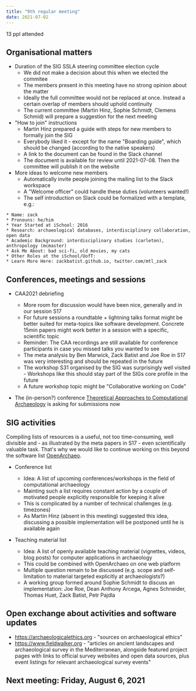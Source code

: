 ```yaml
---
title: "9th regular meeting"
date: 2021-07-02
---
```


13 ppl attended

## Organisational matters

- Duration of the SIG SSLA steering committee election cycle
	- We did not make a decision about this when we elected the commitee
	- The members present in this meeting have no strong opinion about the matter
	- Ideally the full committee would not be replaced at once. Instead a certain overlap of members should uphold continuity
	- The current committee (Martin Hinz, Sophie Schmidt, Clemens Schmid) will prepare a suggestion for the next meeting
- "How to join" instructions
	- Martin Hinz prepared a guide with steps for new members to formally join the SIG
	- Everybody liked it - except for the name "Boarding guide", which should be changed (according to the native speakers)
	- A link to the document can be found in the Slack channel
	- The document is available for review until 2021-07-08. Then the committee will publish it on the website
- More ideas to welcome new members
  - Automatically invite people joining the mailing list to the Slack workspace
  - A "Welcome officer" could handle these duties (volunteers wanted!)
  - The self introduction on Slack could be formalized with a template, e.g.:

```
* Name: zack
* Pronouns: he/him
* Year Started at iSchool: 2016
* Research: archaeological databases, interdisciplinary collaboration, open data
* Academic Background: interdisciplinary studies (carleton), anthropology (mcmaster)
* Ask Me About: bad sci-fi, old movies, my cats
* Other Roles at the iSchool/UofT:
* Learn More Here: zackbatist.github.io, twitter.com/mtl_zack
```

## Conferences, meetings and sessions

- CAA2021 debriefing
	- More room for discussion would have been nice, generally and in our session S17
	- For future sessions a roundtable + lightning talks format might be better suited for meta-topics like software development. Concrete 15min papers might work better in a session with a specific, scientific topic
	- Reminder: The CAA recordings are still available for conference participants in case you missed talks you wanted to see
	- The meta analysis by Ben Marwick, Zack Batist and Joe Roe in S17 was very interesting and should be repeated in the future
	- The workshop S31 organised by the SIG was surprisingly well visited - Workshops like this should stay part of the SIGs core profile in the future
	- A future workshop topic might be "Collaborative working on Code"

- The (in-person?) conference [Theoretical Approaches to Computational Archaeology](https://archeo-muzeo.phil.muni.cz/en/research/conferences/ce-tag-21) is asking for submissions now

## SIG activities

Compiling lists of resources is a useful, not too time-consuming, well divisible and - as illustrated by the meta papers in S17 - even scientifically valuable task. That's why we would like to continue working on this beyond the software list [OpenArchaeo](https://open-archaeo.info).

- Conference list
	- Idea: A list of upcoming conferences/workshops in the field of computational archaeology
	- Mainting such a list requires constant action by a couple of motivated people explicitly responsible for keeping it alive
	- This is complicated by a number of technical challenges (e.g. timezones)
	- As Martin Hinz (absent in this meeting) suggested this idea, discussing a possible implementation will be postponed until he is available again
	
- Teaching material list
  - Idea: A list of openly available teaching material (vignettes, videos, blog posts) for computer applications in archaeology
  - This could be combined with OpenArchaeo on one web platform
  - Multiple question remain to be discussed (e.g. scope and self-limitation to material targeted explicitly at archaeologists?)
  - A working group formed around Sophie Schmidt to discuss an implementation: Joe Roe, Dean Anthony Arcega, Agnes Schneider, Thomas Huet, Zack Batist, Petr Pajdla

## Open exchange about activities and software updates

- https://archaeologicalethics.org - "sources on archaeological ethics"
- https://www.fieldwalker.org - "articles on ancient landscapes and archaeological survey in the Mediterranean, alongside featured project pages with links to official survey websites and open data sources, plus event listings for relevant archaeological survey events"

## Next meeting: Friday, August 6, 2021
